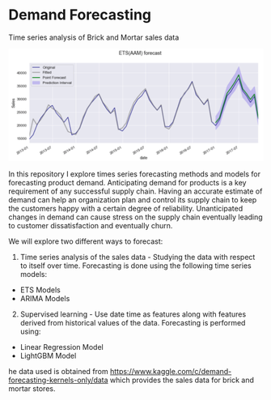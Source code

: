 # Demand Forecasting

Time series analysis of Brick and Mortar sales data

![ETS Model](https://github.com/abhinavahluwalia/Demand_Forecasting/blob/main/images/ETS_AAM.png "ETS time series model")

In this repository I explore times series forecasting methods and models for forecasting product demand.
Anticipating demand for products is a key requirement of any successful supply chain. Having an accurate estimate of demand can help an organization plan and control its supply chain to keep the customers happy with a certain degree of reliability. Unanticipated changes in demand can cause stress on the supply chain eventually leading to customer dissatisfaction and eventually churn.

We will explore two different ways to forecast:

1. Time series analysis of the sales data - Studying the data with respect to itself over time. Forecasting is done using the following time series models:
* ETS Models
* ARIMA Models

2. Supervised learning - Use date time as features along with features derived from historical values of the data. Forecasting is performed using:
* Linear Regression Model
* LightGBM Model

he data used is obtained from https://www.kaggle.com/c/demand-forecasting-kernels-only/data which provides the sales data for brick and mortar stores.
